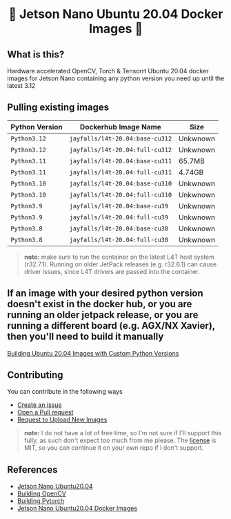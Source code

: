 <h1 align="center">🐳 Jetson Nano Ubuntu 20.04 Docker Images 🐳</h1>

## What is this?

Hardware accelerated OpenCV, Torch & Tensorrt Ubuntu 20.04 docker images for Jetson Nano containing any python version you need up until the latest 3.12

## Pulling existing images

| Python Version | Dockerhub Image Name             | Size     |
|----------------|----------------------------------|----------|
| `Python3.12`   | `jayfalls/l4t-20.04:base-cu312`  | Unkwnown |
| `Python3.12`   | `jayfalls/l4t-20.04:full-cu312`  | Unkwnown |
| `Python3.11`   | `jayfalls/l4t-20.04:base-cu311`  | 65.7MB   |
| `Python3.11`   | `jayfalls/l4t-20.04:full-cu311`  | 4.74GB   |
| `Python3.10`   | `jayfalls/l4t-20.04:base-cu310`  | Unkwnown |
| `Python3.10`   | `jayfalls/l4t-20.04:full-cu310`  | Unkwnown |
| `Python3.9`    | `jayfalls/l4t-20.04:base-cu39`   | Unkwnown |
| `Python3.9`    | `jayfalls/l4t-20.04:full-cu39`   | Unkwnown |
| `Python3.8`    | `jayfalls/l4t-20.04:base-cu38`   | Unkwnown |
| `Python3.8`    | `jayfalls/l4t-20.04:full-cu38`   | Unkwnown |

>  **note:** make sure to run the container on the latest L4T host system (r32.7.1). Running on older JetPack releases (e.g. r32.6.1) can cause driver issues, since L4T drivers are passed into the container.

## If an image with your desired python version doesn't exist in the docker hub, or you are running an older jetpack release, or you are running a different board (e.g. AGX/NX Xavier), then you'll need to build it manually

[Building Ubuntu 20.04 Images with Custom Python Versions](./documentation/building_manually.md)

## Contributing

You can contribute in the following ways

- [Create an issue](https://github.com/jayfalls/jetson-nano-ubuntu20-docker/issues/new)
- [Open a Pull request](https://github.com/jayfalls/jetson-nano-ubuntu20-docker/pulls)
- [Request to Upload New Images](./documentation/building_manually.md#New-images)

>  **note:** I do not have a lot of free time, so I'm not sure if I'll support this fully, as such don't expect too much from me please. The [license](./LICENSE) is MIT, so you can continue it on your own repo if I don't support.

## References

- [Jetson Nano Ubuntu20.04](https://github.com/timongentzsch/Jetson_Ubuntu20_Images)
- [Building OpenCV](https://qengineering.eu/install-opencv-on-jetson-nano.html)
- [Building Pytorch](https://qengineering.eu/install-pytorch-on-jetson-nano.html)
- [Jetson Nano Ubuntu20.04 Docker Images](https://github.com/timongentzsch/Jetson_Ubuntu20_Images)
